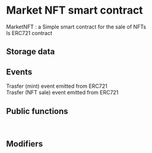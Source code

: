 # Market NFT smart contract
MarketNFT : a Simple smart contract for the sale of NFTs<br>
Is ERC721 contract


## Storage data


## Events
Trasfer (mint) event emitted from ERC721<br>
Trasfer (NFT sale) event emitted from ERC721<br>


## Public functions<br>



<br>

## Modifiers<br>

